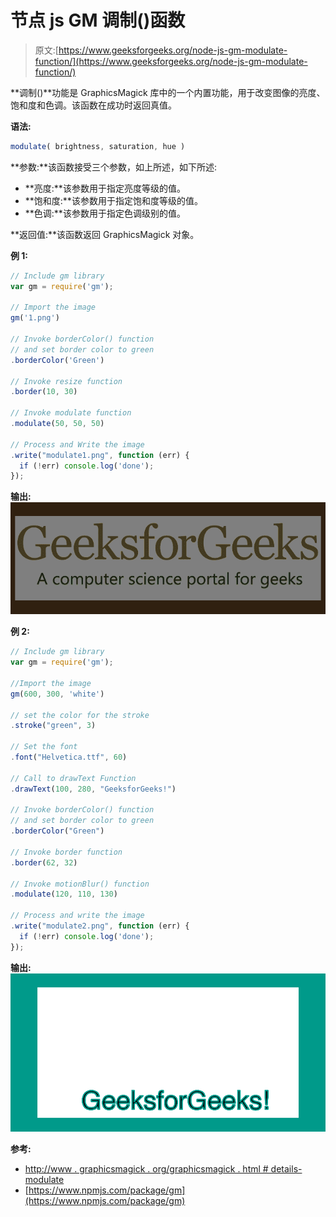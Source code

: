 # 节点 js GM 调制()函数

> 原文:[https://www.geeksforgeeks.org/node-js-gm-modulate-function/](https://www.geeksforgeeks.org/node-js-gm-modulate-function/)

**调制()**功能是 GraphicsMagick 库中的一个内置功能，用于改变图像的亮度、饱和度和色调。该函数在成功时返回真值。

**语法:**

```js
modulate( brightness, saturation, hue )
```

**参数:**该函数接受三个参数，如上所述，如下所述:

*   **亮度:**该参数用于指定亮度等级的值。
*   **饱和度:**该参数用于指定饱和度等级的值。
*   **色调:**该参数用于指定色调级别的值。

**返回值:**该函数返回 GraphicsMagick 对象。

**例 1:**

```js
// Include gm library
var gm = require('gm');

// Import the image
gm('1.png')

// Invoke borderColor() function
// and set border color to green
.borderColor('Green')

// Invoke resize function
.border(10, 30)

// Invoke modulate function
.modulate(50, 50, 50)

// Process and Write the image
.write("modulate1.png", function (err) {
  if (!err) console.log('done');
});
```

**输出:**
![](img/5e40c0fcef4a7a4d59ad5996a7aa10d6.png)

**例 2:**

```js
// Include gm library
var gm = require('gm');

//Import the image
gm(600, 300, 'white')

// set the color for the stroke
.stroke("green", 3)

// Set the font 
.font("Helvetica.ttf", 60)

// Call to drawText Function
.drawText(100, 280, "GeeksforGeeks!")

// Invoke borderColor() function
// and set border color to green
.borderColor("Green")

// Invoke border function
.border(62, 32)

// Invoke motionBlur() function
.modulate(120, 110, 130)

// Process and write the image 
.write("modulate2.png", function (err) {
  if (!err) console.log('done');
});
```

**输出:**
![](img/8ce156db039da835b6c48e96866b2136.png)

**参考:**

*   [http://www . graphicsmagick . org/graphicsmagick . html # details-modulate](http://www.graphicsmagick.org/GraphicsMagick.html#details-modulate)
*   [https://www.npmjs.com/package/gm](https://www.npmjs.com/package/gm)